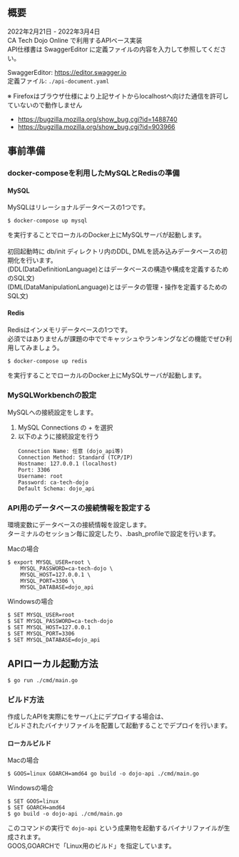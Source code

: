 ## 概要
<p>
2022年2月21日 - 2022年3月4日<br>
CA Tech Dojo Online で利用するAPIベース実装<br>
API仕様書は SwaggerEditor に定義ファイルの内容を入力して参照してください。
</p>

SwaggerEditor: <https://editor.swagger.io> <br>
定義ファイル: `./api-document.yaml`<br>

※ Firefoxはブラウザ仕様により上記サイトからlocalhostへ向けた通信を許可していないので動作しません
- https://bugzilla.mozilla.org/show_bug.cgi?id=1488740
- https://bugzilla.mozilla.org/show_bug.cgi?id=903966

## 事前準備
### docker-composeを利用したMySQLとRedisの準備
#### MySQL
MySQLはリレーショナルデータベースの1つです。
```
$ docker-compose up mysql
```
を実行することでローカルのDocker上にMySQLサーバが起動します。<br>
<br>
初回起動時に db/init ディレクトリ内のDDL, DMLを読み込みデータベースの初期化を行います。<br>
(DDL(DataDefinitionLanguage)とはデータベースの構造や構成を定義するためのSQL文)<br>
(DML(DataManipulationLanguage)とはデータの管理・操作を定義するためのSQL文)

#### Redis
Redisはインメモリデータベースの1つです。<br>
必須ではありませんが課題の中ででキャッシュやランキングなどの機能でぜひ利用してみましょう。<br>
```
$ docker-compose up redis
```
を実行することでローカルのDocker上にMySQLサーバが起動します。

### MySQLWorkbenchの設定
MySQLへの接続設定をします。
1. MySQL Connections の + を選択
2. 以下のように接続設定を行う
    ```
    Connection Name: 任意 (dojo_api等)
    Connection Method: Standard (TCP/IP)
    Hostname: 127.0.0.1 (localhost)
    Port: 3306
    Username: root
    Password: ca-tech-dojo
    Default Schema: dojo_api
    ```

### API用のデータベースの接続情報を設定する
環境変数にデータベースの接続情報を設定します。<br>
ターミナルのセッション毎に設定したり、.bash_profileで設定を行います。

Macの場合
```
$ export MYSQL_USER=root \
    MYSQL_PASSWORD=ca-tech-dojo \
    MYSQL_HOST=127.0.0.1 \
    MYSQL_PORT=3306 \
    MYSQL_DATABASE=dojo_api
```

Windowsの場合
```
$ SET MYSQL_USER=root
$ SET MYSQL_PASSWORD=ca-tech-dojo
$ SET MYSQL_HOST=127.0.0.1
$ SET MYSQL_PORT=3306
$ SET MYSQL_DATABASE=dojo_api
```

## APIローカル起動方法
```
$ go run ./cmd/main.go
```

### ビルド方法
作成したAPIを実際にをサーバ上にデプロイする場合は、<br>
ビルドされたバイナリファイルを配置して起動することでデプロイを行います。
#### ローカルビルド
Macの場合
```
$ GOOS=linux GOARCH=amd64 go build -o dojo-api ./cmd/main.go
```

Windowsの場合
```
$ SET GOOS=linux
$ SET GOARCH=amd64
$ go build -o dojo-api ./cmd/main.go
```

このコマンドの実行で `dojo-api` という成果物を起動するバイナリファイルが生成されます。<br>
GOOS,GOARCHで「Linux用のビルド」を指定しています。
